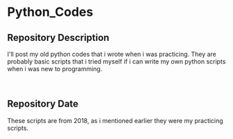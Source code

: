 # Python_Codes

## Repository Description

I'll post my old python codes that i wrote when i was practicing. They are probably basic scripts that i tried myself if i can write my own python scripts when i was new to programming.

<br/>

## Repository Date

These scripts are from 2018, as i mentioned earlier they were my practicing scripts.
